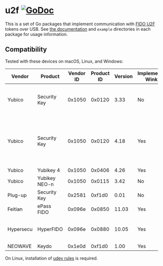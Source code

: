 # u2f [![GoDoc](https://godoc.org/github.com/flynn/u2f?status.svg)](https://godoc.org/github.com/flynn/u2f)

This is a set of Go packages that implement communication with [FIDO
U2F](https://fidoalliance.org/specifications/overview/) tokens over USB. See
[the documentation](https://godoc.org/github.com/flynn/u2f) and `example`
directories in each package for usage information.

## Compatibility

Tested with these devices on macOS, Linux, and Windows:

| Vendor | Product | Vendor ID | Product ID | Version | Implements Wink | Notes |
| ------ | ------- | --------- | ---------- | ------- | --------------- | ----- |
| Yubico | Security Key | 0x1050 | 0x0120 | 3.33 | No | White LED-backlit key icon on button. |
| Yubico | Security Key | 0x1050 | 0x0120 | 4.18 | Yes | Green LED-backlit "y" icon on button, GitHub silkscreen on back. |
| Yubico | Yubikey 4 | 0x1050 | 0x0406 | 4.26 | Yes | |
| Yubico | Yubikey NEO-n | 0x1050 | 0x0115 | 3.42 | No | |
| Plug-up | Security Key | 0x2581 | 0xf1d0 | 0.01 | No | |
| Feitian | ePass FIDO | 0x096e | 0x0850 | 11.03 | Yes | |
| Hypersecu | HyperFIDO | 0x096e | 0x0880 | 10.05 | Yes | Appears to made by Feitian. |
| NEOWAVE | Keydo | 0x1e0d | 0xf1d0 | 1.00 | Yes | |

On Linux, installation of [udev
rules](https://github.com/Yubico/libu2f-host/blob/master/70-u2f.rules) is
required.
